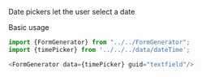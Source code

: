 Date pickers let the user select a date

Basic usage
```js
import {FormGenerator} from "../../FormGenerator";
import {timePicker} from '../../../data/dateTime';

<FormGenerator data={timePicker} guid="textfield"/>
```

